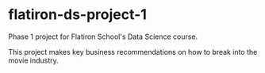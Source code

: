 # flatiron-ds-project-1
Phase 1 project for Flatiron School's Data Science course.

This project makes key business recommendations on how to break into the movie industry.